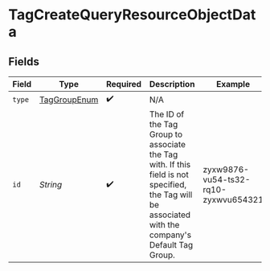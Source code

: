 # TagCreateQueryResourceObjectData


## Fields

| Field                                                                                                                                               | Type                                                                                                                                                | Required                                                                                                                                            | Description                                                                                                                                         | Example                                                                                                                                             |
| --------------------------------------------------------------------------------------------------------------------------------------------------- | --------------------------------------------------------------------------------------------------------------------------------------------------- | --------------------------------------------------------------------------------------------------------------------------------------------------- | --------------------------------------------------------------------------------------------------------------------------------------------------- | --------------------------------------------------------------------------------------------------------------------------------------------------- |
| `type`                                                                                                                                              | [TagGroupEnum](../../models/components/TagGroupEnum.md)                                                                                             | :heavy_check_mark:                                                                                                                                  | N/A                                                                                                                                                 |                                                                                                                                                     |
| `id`                                                                                                                                                | *String*                                                                                                                                            | :heavy_check_mark:                                                                                                                                  | The ID of the Tag Group to associate the Tag with. If this field is not specified, the Tag will be associated with the company's Default Tag Group. | zyxw9876-vu54-ts32-rq10-zyxwvu654321                                                                                                                |